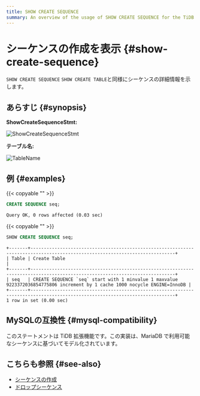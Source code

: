 ```yaml
---
title: SHOW CREATE SEQUENCE
summary: An overview of the usage of SHOW CREATE SEQUENCE for the TiDB database.
---
```


# シーケンスの作成を表示 {#show-create-sequence}

`SHOW CREATE SEQUENCE` `SHOW CREATE TABLE`と同様にシーケンスの詳細情報を示します。

## あらすじ {#synopsis}

**ShowCreateSequenceStmt:**

![ShowCreateSequenceStmt](/media/sqlgram/ShowCreateSequenceStmt.png)

**テーブル名:**

![TableName](/media/sqlgram/TableName.png)

## 例 {#examples}

{{< copyable "" >}}

```sql
CREATE SEQUENCE seq;
```

```
Query OK, 0 rows affected (0.03 sec)
```

{{< copyable "" >}}

```sql
SHOW CREATE SEQUENCE seq;
```

```
+-------+----------------------------------------------------------------------------------------------------------------------------+
| Table | Create Table                                                                                                               |
+-------+----------------------------------------------------------------------------------------------------------------------------+
| seq   | CREATE SEQUENCE `seq` start with 1 minvalue 1 maxvalue 9223372036854775806 increment by 1 cache 1000 nocycle ENGINE=InnoDB |
+-------+----------------------------------------------------------------------------------------------------------------------------+
1 row in set (0.00 sec)
```

## MySQLの互換性 {#mysql-compatibility}

このステートメントは TiDB 拡張機能です。この実装は、MariaDB で利用可能なシーケンスに基づいてモデル化されています。

## こちらも参照 {#see-also}

-   [シーケンスの作成](/sql-statements/sql-statement-create-sequence.md)
-   [ドロップシーケンス](/sql-statements/sql-statement-drop-sequence.md)
